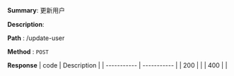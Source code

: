 **Summary**: 更新用户

**Description**:

**Path** : /update-user

**Method** : `POST`

**Response**
| code      | Description |
| ----------- | ----------- |
|  200   |       |
|  400   |       |

